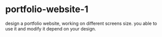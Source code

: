 # portfolio-website-1
design a portfolio website, working on different screens size. you able to use it and modify it depend on your design.

